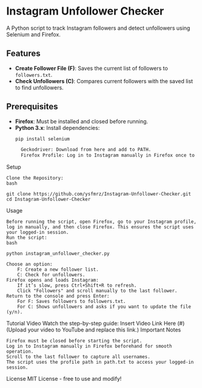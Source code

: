 
# Instagram Unfollower Checker

A Python script to track Instagram followers and detect unfollowers using Selenium and Firefox.

## Features
- **Create Follower File (F)**: Saves the current list of followers to `followers.txt`.
- **Check Unfollowers (C)**: Compares current followers with the saved list to find unfollowers.

## Prerequisites
- **Firefox**: Must be installed and closed before running.
- **Python 3.x**: Install dependencies:
  ```bash
  pip install selenium

    Geckodriver: Download from here and add to PATH.
    Firefox Profile: Log in to Instagram manually in Firefox once to save your credentials.

Setup

    Clone the Repository:
    bash

    git clone https://github.com/ysfmrz/Instagram-Unfollower-Checker.git
    cd Instagram-Unfollower-Checker

Usage

    Before running the script, open Firefox, go to your Instagram profile, log in manually, and then close Firefox. This ensures the script uses your logged-in session.
    Run the script:
    bash

    python instagram_unfollower_checker.py

    Choose an option:
        F: Create a new follower list.
        C: Check for unfollowers.
    Firefox opens and loads Instagram:
        If it’s slow, press Ctrl+Shift+R to refresh.
        Click "Followers" and scroll manually to the last follower.
    Return to the console and press Enter:
        For F: Saves followers to followers.txt.
        For C: Shows unfollowers and asks if you want to update the file (y/n).

Tutorial Video
Watch the step-by-step guide: Insert Video Link Here (#) (Upload your video to YouTube and replace this link.)
Important Notes

    Firefox must be closed before starting the script.
    Log in to Instagram manually in Firefox beforehand for smooth operation.
    Scroll to the last follower to capture all usernames.
    The script uses the profile path in path.txt to access your logged-in session.

License
MIT License - free to use and modify!

